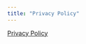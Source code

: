 ```yaml
---
title: "Privacy Policy"
---
```


<a class="iub-body-embed iubenda-black iubenda-embed no-brand" href="https://www.iubenda.com/privacy-policy/8135199" rel="me" target="_blank"
  title="Privacy Policy">Privacy Policy</a>
